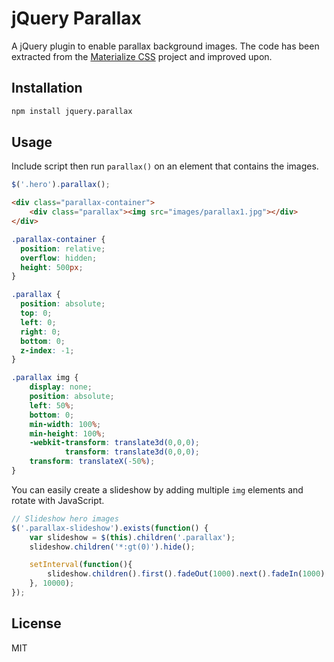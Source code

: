 jQuery Parallax
===============

A jQuery plugin to enable parallax background images. The code has been extracted
from the [Materialize CSS](https://github.com/Dogfalo/materialize/) project and
improved upon.

## Installation

```bash
npm install jquery.parallax
```

## Usage

Include script then run `parallax()` on an element that contains the images.

```js
$('.hero').parallax();
```

```html
<div class="parallax-container">
    <div class="parallax"><img src="images/parallax1.jpg"></div>
</div>
```

```css
.parallax-container {
  position: relative;
  overflow: hidden;
  height: 500px;
}

.parallax {
  position: absolute;
  top: 0;
  left: 0;
  right: 0;
  bottom: 0;
  z-index: -1;
}

.parallax img {
    display: none;
    position: absolute;
    left: 50%;
    bottom: 0;
    min-width: 100%;
    min-height: 100%;
    -webkit-transform: translate3d(0,0,0);
            transform: translate3d(0,0,0);
    transform: translateX(-50%);
}
```

You can easily create a slideshow by adding multiple `img` elements and rotate
with JavaScript.

```js
// Slideshow hero images
$('.parallax-slideshow').exists(function() {
    var slideshow = $(this).children('.parallax');
    slideshow.children('*:gt(0)').hide();

    setInterval(function(){
        slideshow.children().first().fadeOut(1000).next().fadeIn(1000).end().appendTo(slideshow);
    }, 10000);
});
```

## License
MIT
